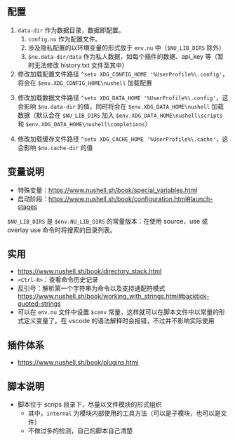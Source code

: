 ## 配置

1. `data-dir` 作为数据目录，数据即配置。
   1. `config.nu` 作为配置文件。
   2. 涉及隐私配置的以环境变量的形式放于 `env.nu` 中（`$NU_LIB_DIRS` 除外）
   3. `$nu.data-dir/data` 作为私人数据，如每个插件的数据、api_key 等（暂时无法修改 history.txt 文件至其中）
2. 修改加载配置文件路径 `^setx XDG_CONFIG_HOME '%UserProfile%\.config'`，将会在 `$env.XDG_CONFIG_HOME\nushell` 加载配置
<!-- 环境变量设置 -->
3. 修改加载数据文件路径 `^setx XDG_DATA_HOME '%UserProfile%\.config'`，这会影响 `$nu.data-dir` 的值，同时将会在 `$env.XDG_DATA_HOME\nushell` 加载数据（默认会在 `$NU_LIB_DIRS` 加入 `$env.XDG_DATA_HOME\nushell\scripts` 和 `$env.XDG_DATA_HOME\nushell\completions`）
<!-- 注意：这样语法检查不会生效，在 config.nu 中显示指定 $NU_LIB_DIRS 比较好 -->
4. 修改加载缓存文件路径 `^setx XDG_CACHE_HOME '%UserProfile%\.cache'`，这会影响 `$nu.cache-dir` 的值

## 变量说明

- 特殊变量：https://www.nushell.sh/book/special_variables.html
- 启动阶段：https://www.nushell.sh/book/configuration.html#launch-stages

`$NU_LIB_DIRS` 是 `$env.NU_LIB_DIRS` 的常量版本：在使用 source、use 或 overlay use 命令时将搜索的目录列表。

## 实用

- https://www.nushell.sh/book/directory_stack.html
- `<Ctrl-R>`：查看命令历史记录
- 反引号：解析第一个字符串为命令以及支持通配符模式 <https://www.nushell.sh/book/working_with_strings.html#backtick-quoted-strings>
- 可以在 `env.nu` 文件中设置 `$cenv` 常量，这样就可以在脚本文件中以常量的形式定义变量了。在 vscode 的语法解释时会报错，不过并不影响实际使用

## 插件体系

- https://www.nushell.sh/book/plugins.html

## 脚本说明

- 脚本位于 scrips 目录下，尽量以文件模块的形式组织
  - 其中，`internal` 为模块内部使用的工具方法（可以是子模块，也可以是文件）
  - 不做过多的检测，自己的脚本自己清楚
